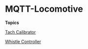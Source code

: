 # MQTT-Locomotive

**Topics**

[Tach Calibrator](Documentation/TachCalibrator/README.md)

[Whistle Controller](Documentation/WhistleController/README.md)